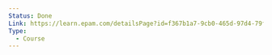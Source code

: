 ```yaml
---
Status: Done
Link: https://learn.epam.com/detailsPage?id=f367b1a7-9cb0-465d-97d4-79fc2d90db2d
Type:
  - Course
---
```

